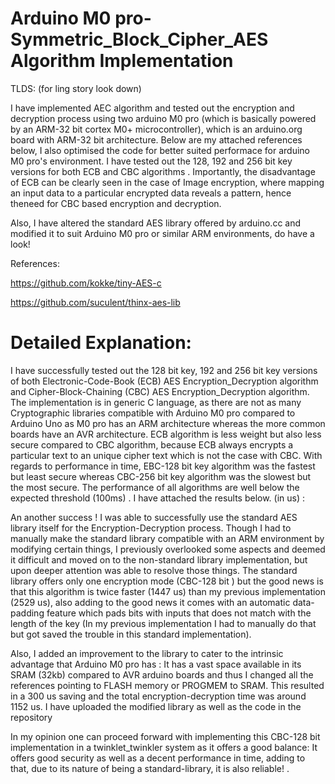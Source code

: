 # Arduino M0 pro- Symmetric_Block_Cipher_AES Algorithm Implementation
TLDS: (for ling story look down)

I have implemented AEC algorithm and tested out the encryption and decryption process using two arduino M0 pro (which is basically powered by an  ARM-32 bit cortex M0+ microcontroller), which is an arduino.org board with ARM-32 bit architecture. Below are my attached references below, I also optimised the code for better suited performace for arduino M0 pro's environment. I have tested out the 128, 192 and 256 bit key versions for both ECB and CBC algorithms . Importantly, the disadvantage of ECB can be clearly seen in the case of Image encryption, where mapping an input data to a particular encrypted data reveals a pattern, hence theneed for CBC based encryption and decryption.

Also, I have altered the standard AES library offered by arduino.cc and modified it to suit Arduino M0 pro or similar ARM environments, do have a look!

References: 


https://github.com/kokke/tiny-AES-c

https://github.com/suculent/thinx-aes-lib

# Detailed Explanation:


I have successfully tested out the 128 bit key, 192 and 256 bit key versions of both Electronic-Code-Book (ECB) AES Encryption_Decryption algorithm and Cipher-Block-Chaining (CBC) AES Encryption_Decryption algorithm. The implementation is in generic C language, as there are not as many Cryptographic libraries compatible with Arduino M0 pro compared to Arduino Uno as M0 pro has an ARM architecture whereas the more common boards have an AVR architecture. ECB algorithm is less weight but also less secure compared to CBC algorithm, because ECB always encrypts a particular text  to an unique cipher text which is not the case with CBC. With regards to performance in time, EBC-128 bit key algorithm was the fastest but least secure whereas CBC-256 bit key algorithm was the slowest but the most secure. The performance of all algorithms are well below the expected threshold (100ms)  . I have attached the results below. (in us) :

An another success !  I was able to successfully use the standard AES library itself for the Encryption-Decryption process. Though I had to manually make the standard library compatible with an ARM environment by modifying certain things,  I previously overlooked some aspects and deemed it difficult and moved on to the non-standard library implementation, but upon deeper attention was able to resolve those things. The standard library offers only one encryption mode (CBC-128 bit ) but the good news is that this algorithm is twice faster (1447 us) than my previous implementation (2529 us), also adding to the good news it comes with an automatic data-padding feature which pads bits with inputs that does not match with the length of the key (In my previous implementation I had to manually do that but got saved the trouble in this standard implementation). 

Also, I added an improvement to the library to cater to the intrinsic advantage that Arduino M0 pro has : It has a vast space available in its SRAM (32kb) compared to AVR arduino boards and thus I changed all the references pointing to FLASH memory or PROGMEM to SRAM. This resulted in a 300 us saving and the total encryption-decryption time was around 1152 us. I have uploaded the modified library as well as the code in the repository

In my opinion one can proceed forward with implementing this CBC-128 bit implementation in a twinklet_twinkler system as it  offers a good balance: It offers good security as well as a decent performance in time, adding to that, due to its nature of being a standard-library, it is also reliable! . 
 




